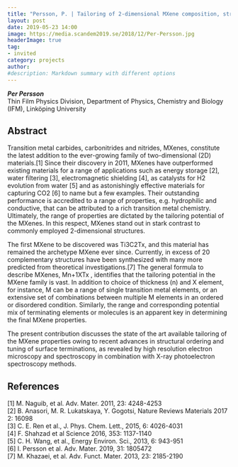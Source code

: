 ```yaml
---
title: "Persson, P. | Tailoring of 2-dimensional MXene composition, structure and surface chemistry"
layout: post
date: 2019-05-23 14:00
image: https://media.scandem2019.se/2018/12/Per-Persson.jpg
headerImage: true
tag:
- invited
category: projects
author:
#description: Markdown summary with different options
---
```


_**Per Persson**_<br/>
Thin Film Physics Division, Department of Physics, Chemistry and Biology (IFM), Linköping University<br/>

## Abstract

Transition metal carbides, carbonitrides and nitrides, MXenes, constitute the latest addition to the ever-growing family of two-dimensional (2D) materials.[1]  Since their discovery in 2011, MXenes have outperformed existing materials for a range of applications such as energy storage [2], water filtering [3], electromagnetic shielding [4], as catalysts for H2 evolution from water [5] and as astonishingly effective materials for capturing CO2 [6] to name but a few examples. Their outstanding performance is accredited to a range of properties, e.g. hydrophilic and conductive, that can be attributed to a rich transition metal chemistry. Ultimately, the range of properties are dictated by the tailoring potential of the MXenes. In this respect, MXenes stand out in stark contrast to commonly employed 2-dimensional structures.<br/>

The first MXene to be discovered was Ti3C2Tx, and this material has remained the archetype MXene ever since. Currently, in excess of 20 complementary structures have been synthesized with many more predicted from theoretical investigations.[7] The general formula to describe MXenes, Mn+1XTx , identifies that the tailoring potential in the MXene family is vast. In addition to choice of thickness (n) and X element, for instance, M can be a range of single transition metal elements, or an extensive set of combinations between multiple M elements in an ordered or disordered condition. Similarly, the range and corresponding potential mix of terminating elements or molecules is an apparent key in determining the final MXene properties.<br/>

The present contribution discusses the state of the art available tailoring of the MXene properties owing to recent advances in structural ordering and tuning of surface terminations, as revealed by high resolution electron microscopy and spectroscopy in combination with X-ray photoelectron spectroscopy methods. <br/>

## References
[1] M. Naguib, et al. Adv. Mater. 2011, 23: 4248-4253 <br/>
[2] B. Anasori, M. R. Lukatskaya, Y. Gogotsi, Nature Reviews Materials 2017 2: 16098 <br/>
[3] C. E. Ren et al., J. Phys. Chem. Lett., 2015,  6: 4026-4031<br/>
[4] F. Shahzad et al Science 2016, 353: 1137-1140<br/>
[5] C. H. Wang, et al., Energy Environ. Sci., 2013, 6: 943-951<br/>
[6] I. Persson et al. Adv. Mater. 2019, 31: 1805472<br/>
[7] M. Khazaei, et al. Adv. Funct. Mater. 2013, 23: 2185-2190<br/>
